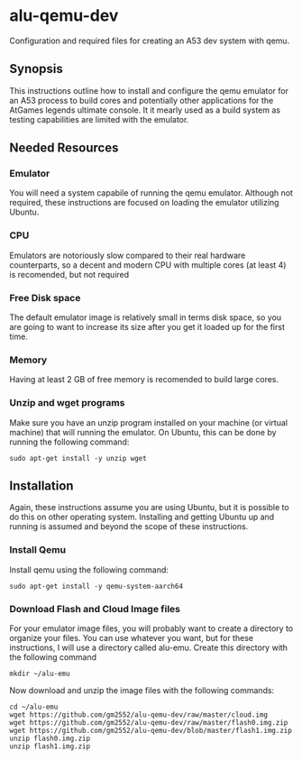 # alu-qemu-dev
Configuration and required files for creating an A53 dev system with qemu.

## Synopsis
This instructions outline how to install and configure the qemu emulator for an A53 process to build cores and potentially other applications for the AtGames legends ultimate console.  It it mearly used as a build system as testing capabilities are limited with the emulator.

## Needed Resources

### Emulator
You will need a system capabile of running the qemu emulator.  Although not required, these instructions are focused on loading the emulator utilizing Ubuntu.  

### CPU
Emulators are notoriously slow compared to their real hardware counterparts, so a decent and modern CPU with multiple cores (at least 4) is recomended, but not required

### Free Disk space
The default emulator image is relatively small in terms disk space, so you are going to want to increase its size after you get it loaded up for the first time.  

### Memory
Having at least 2 GB of free memory is recomended to build large cores.  

### Unzip and wget programs
Make sure you have an unzip program installed on your machine (or virtual machine) that will running the emulator.  On Ubuntu, this can be done by running the following command:

```
sudo apt-get install -y unzip wget
```

## Installation

Again, these instructions assume you are using Ubuntu, but it is possible to do this on other operating system.  Installing and getting Ubuntu up and running is assumed and beyond the scope of these instructions.

### Install Qemu

Install qemu using the following command:

```
sudo apt-get install -y qemu-system-aarch64
```

### Download Flash and Cloud Image files

For your emulator image files, you will probably want to create a directory to organize your files.  You can use whatever you want, but for these instructions, I will use a directory called alu-emu.  Create this directory with the following command

```
mkdir ~/alu-emu
```

Now download and unzip the image files with the following commands:

```
cd ~/alu-emu
wget https://github.com/gm2552/alu-qemu-dev/raw/master/cloud.img
wget https://github.com/gm2552/alu-qemu-dev/raw/master/flash0.img.zip
wget https://github.com/gm2552/alu-qemu-dev/blob/master/flash1.img.zip
unzip flash0.img.zip
unzip flash1.img.zip
```

